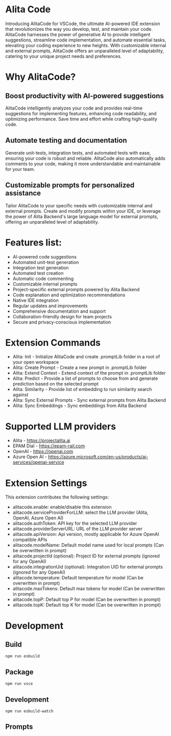# Alita Code


Introducing AlitaCode for VSCode, the ultimate AI-powered IDE extension that revolutionizes the way you develop, test, and maintain your code. AlitaCode harnesses the power of generative AI to provide intelligent suggestions, streamline code implementation, and automate essential tasks, elevating your coding experience to new heights. With customizable internal and external prompts, AlitaCode offers an unparalleled level of adaptability, catering to your unique project needs and preferences.

# Why AlitaCode?

## Boost productivity with AI-powered suggestions

AlitaCode intelligently analyzes your code and provides real-time suggestions for implementing features, enhancing code readability, and optimizing performance. Save time and effort while crafting high-quality code.

## Automate testing and documentation

Generate unit-tests, integration tests, and automated tests with ease, ensuring your code is robust and reliable. AlitaCode also automatically adds comments to your code, making it more understandable and maintainable for your team.

## Customizable prompts for personalized assistance

Tailor AlitaCode to your specific needs with customizable internal and external prompts. Create and modify prompts within your IDE, or leverage the power of Alita Backend's large language model for external prompts, offering an unparalleled level of adaptability.


# Features list:

- AI-powered code suggestions
- Automated unit-test generation
- Integration test generation
- Automated test creation
- Automatic code commenting
- Customizable internal prompts
- Project-specific external prompts powered by Alita Backend
- Code explanation and optimization recommendations
- Native IDE integration
- Regular updates and improvements
- Comprehensive documentation and support
- Collaboration-friendly design for team projects
- Secure and privacy-conscious implementation

# Extension Commands
- Alita: Init - Initialize AlitaCode and create .promptLib folder in a root of your open workspace
- Alita: Create Prompt - Create a new prompt in .promptLib folder
- Alita: Extend Context - Extend context of the prompt in .promptLib folder
- Alita: Predict - Provide a list of prompts to choose from and generate prediction based on the selected prompt
- Alita: Similarity - Provide list of embedding to run similarity search against
- Alita: Sync External Prompts - Sync external prompts from Alita Backend
- Alita: Sync Embeddings - Sync embeddings from Alita Backend


# Supported LLM providers
- Alita - https://projectalita.ai
- EPAM Dial - https://epam-rail.com
- OpenAI - https://openai.com
- Azure Open AI - https://azure.microsoft.com/en-us/products/ai-services/openai-service


# Extension Settings

This extension contributes the following settings:
- alitacode.enable: enable/disable this extension
- alitacode.serviceProviderForLLM: select the LLM provider (Alita, OpenAI, Azure Open AI)
- alitacode.authToken: API key for the selected LLM provider
- alitacode.providerServerURL: URL of the LLM provider server
- alitacode.apiVersion: Api version, mostly applicable for Azure OpenAI compatible APIs
- alitacode.modelName: Default model name used for local prompts (Can be overwritten in prompt)
- alitacode.projectId (optional): Project ID for external prompts (ignored for any OpenAI)
- alitacode.integrationUid (optional): Integration UID for external prompts (ignored for any OpenAI)
- alitacode.temperature: Default temperature for model (Can be overwritten in prompt)
- alitacode.maxTokens: Default max tokens for model (Can be overwritten in prompt)
- alitacode.topP: Default top P for model (Can be overwritten in prompt)
- alitacode.topK: Default top K for model (Can be overwritten in prompt)


# Development

## Build

`npm run esbuild`

## Package

`npm run vsce`

## Development

`npm run esbuild-watch`

## Prompts
